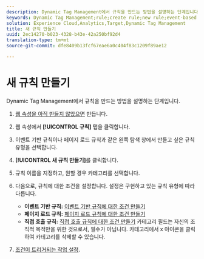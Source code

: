 ```yaml
---
description: Dynamic Tag Management에서 규칙을 만드는 방법을 설명하는 단계입니다.
keywords: Dynamic Tag Management;rule;create rule;new rule;event-based rule;page load rule;direct call rule
solution: Experience Cloud,Analytics,Target,Dynamic Tag Management
title: 새 규칙 만들기
uuid: 2ec14270-b023-4328-b43e-42a250bf92d4
translation-type: tm+mt
source-git-commit: dfe8409b13fcf67eae6a0c404f83c1209f89ae12

---
```



# 새 규칙 만들기

Dynamic Tag Management에서 규칙을 만드는 방법을 설명하는 단계입니다.

1. [웹 속성을 아직 만들지 않았으면](/help/implement/other/dtm/t-create-web-property.md) 만듭니다.
1. 웹 속성에서 **[!UICONTROL 규칙]** 탭을 클릭합니다.
1. 이벤트 기반 규칙이나 페이지 로드 규칙과 같은 왼쪽 탐색 창에서 만들고 싶은 규칙 유형을 선택합니다. 
1. **[!UICONTROL 새 규칙 만들기]**&#x200B;를 클릭합니다.
1. 규칙 이름을 지정하고, 원할 경우 카테고리를 선택합니다.
1. 다음으로, 규칙에 대한 조건을 설정합니다. 설정은 구현하고 있는 규칙 유형에 따라 다릅니다.

   * **이벤트 기반 규칙:** [이벤트 기반 규칙에 대한 조건 만들기](/help/implement/other/dtm/c-rules/t-rules-event-conditions.md)
   * **페이지 로드 규칙:** [페이지 로드 규칙에 대한 조건 만들기](/help/implement/other/dtm/c-rules/t-rules-page-conditions.md)
   * **직접 호출 규칙:** [직접 호출 규칙에 대한 조건 만들기](/help/implement/other/dtm/c-rules/t-rules-direct-conditions.md)
   카테고리 필드는 자신의 조직적 목적만을 위한 것으로서, 필수가 아닙니다. 카테고리에서 x 아이콘을 클릭하여 카테고리를 삭제할 수 있습니다.
1. [조건이 트리거되는 작업 설정](/help/implement/other/dtm/c-rules/t-rules-actions.md).

